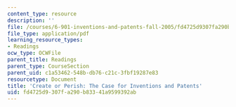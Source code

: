 ```yaml
---
content_type: resource
description: ''
file: /courses/6-901-inventions-and-patents-fall-2005/fd4725d9307fa290b83341a9599392ab_MIT6_901F05_textbook.pdf
file_type: application/pdf
learning_resource_types:
- Readings
ocw_type: OCWFile
parent_title: Readings
parent_type: CourseSection
parent_uid: c1a53462-548b-db76-c21c-3fbf19287e83
resourcetype: Document
title: 'Create or Perish: The Case for Inventions and Patents'
uid: fd4725d9-307f-a290-b833-41a9599392ab
---
```

